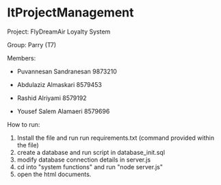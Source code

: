 # ItProjectManagement

 Project: FlyDreamAir Loyalty System

 Group: Parry (T7)

 Members:

- Puvannesan Sandranesan 9873210

- Abdulaziz Almaskari 8579453

- Rashid Alriyami 8579192 

- Yousef Salem Alamaeri 8579696


How to run:

1. Install the file and run run requirements.txt (command provided within the file)
2. create a database and run script in database_init.sql
3. modify database connection details in server.js
4. cd into "system functions" and run "node server.js"
5. open the html documents.